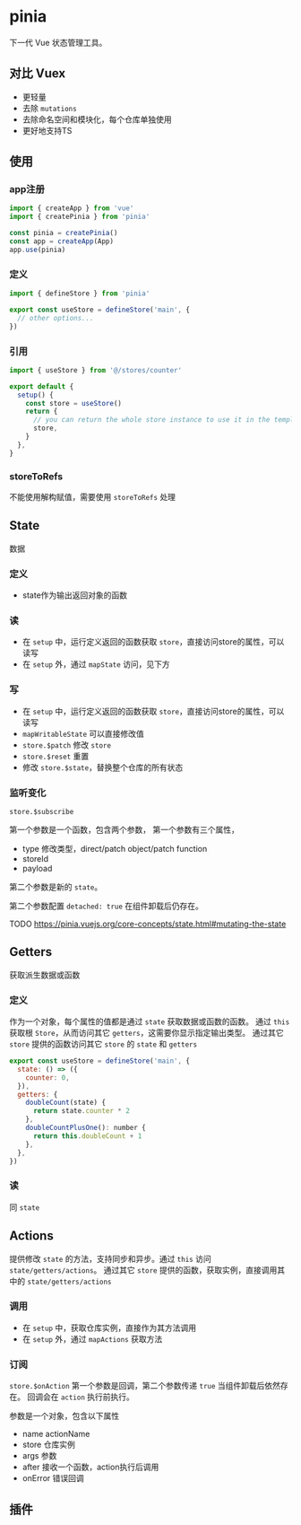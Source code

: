 # pinia

下一代 Vue 状态管理工具。

## 对比 Vuex

* 更轻量
* 去除 `mutations`
* 去除命名空间和模块化，每个仓库单独使用
* 更好地支持TS

## 使用

### app注册

```js
import { createApp } from 'vue'
import { createPinia } from 'pinia'

const pinia = createPinia()
const app = createApp(App)
app.use(pinia)
```

### 定义

```js
import { defineStore } from 'pinia'

export const useStore = defineStore('main', {
  // other options...
})
```

### 引用

```js
import { useStore } from '@/stores/counter'

export default {
  setup() {
    const store = useStore()
    return {
      // you can return the whole store instance to use it in the template
      store,
    }
  },
}
```

### storeToRefs

不能使用解构赋值，需要使用 `storeToRefs` 处理

## State

数据

### 定义

* state作为输出返回对象的函数

### 读

* 在 `setup` 中，运行定义返回的函数获取 `store`，直接访问store的属性，可以读写
* 在 `setup` 外，通过 `mapState` 访问，见下方

### 写

* 在 `setup` 中，运行定义返回的函数获取 `store`，直接访问store的属性，可以读写
* `mapWritableState` 可以直接修改值
* `store.$patch` 修改 `store`
* `store.$reset` 重置
* 修改 `store.$state`，替换整个仓库的所有状态

### 监听变化

`store.$subscribe`

第一个参数是一个函数，包含两个参数，
第一个参数有三个属性，

* type 修改类型，direct/patch object/patch function
* storeId
* payload

第二个参数是新的 `state`。

第二个参数配置 `detached: true` 在组件卸载后仍存在。

TODO
<https://pinia.vuejs.org/core-concepts/state.html#mutating-the-state>

## Getters

获取派生数据或函数

### 定义

作为一个对象，每个属性的值都是通过 `state` 获取数据或函数的函数。
通过 `this` 获取根 `Store`，从而访问其它 `getters`，这需要你显示指定输出类型。
通过其它 `store` 提供的函数访问其它 `store` 的 `state` 和 `getters`

```js
export const useStore = defineStore('main', {
  state: () => ({
    counter: 0,
  }),
  getters: {
    doubleCount(state) {
      return state.counter * 2
    },
    doubleCountPlusOne(): number {
      return this.doubleCount + 1
    },
  },
})
```

### 读

同 `state`

## Actions

提供修改 `state` 的方法，支持同步和异步。通过 `this` 访问 `state/getters/actions`。
通过其它 `store` 提供的函数，获取实例，直接调用其中的 `state/getters/actions`

### 调用

* 在 `setup` 中，获取仓库实例，直接作为其方法调用
* 在 `setup` 外，通过 `mapActions` 获取方法

### 订阅

`store.$onAction` 第一个参数是回调，第二个参数传递 `true` 当组件卸载后依然存在。
回调会在 `action` 执行前执行。

参数是一个对象，包含以下属性

* name actionName
* store 仓库实例
* args 参数
* after 接收一个函数，action执行后调用
* onError 错误回调

## 插件
